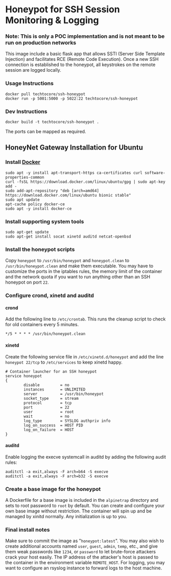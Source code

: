# Honeypot for SSH Session Monitoring & Logging

### Note: This is only a POC implementation and is not meant to be run on production networks

This image include a basic flask app that allows SSTI (Server Side Template Injection) and facilitates RCE (Remote Code Execution). Once a new SSH connection is established to the honeypot, all keystrokes on the remote session are logged locally.

### Usage Instructions

```
docker pull techtocore/ssh-honeypot
docker run -p 5001:5000 -p 5022:22 techtocore/ssh-honeypot
```

### Dev Instructions

```
docker build -t techtocore/ssh-honeypot .
```

The ports can be mapped as required.



## HoneyNet Gateway Installation for Ubuntu
### Install [Docker](https://docs.docker.com/v17.09/engine/installation/linux/docker-ce/ubuntu/)
```
sudo apt -y install apt-transport-https ca-certificates curl software-properties-common
curl -fsSL https://download.docker.com/linux/ubuntu/gpg | sudo apt-key add -
sudo add-apt-repository "deb [arch=amd64] https://download.docker.com/linux/ubuntu bionic stable"
sudo apt update
apt-cache policy docker-ce
sudo apt -y install docker-ce
```

### Install supporting system tools
~~~ shell
sudo apt-get update
sudo apt-get install socat xinetd auditd netcat-openbsd
~~~

### Install the honeypot scripts 

Copy `honeypot` to `/usr/bin/honeypot` and `honeypot.clean` to
`/usr/bin/honeypot.clean` and make them executable. You may have to
customize the ports in the iptables rules, the memory limit of the
container and the network quota if you want to run anything other than
an SSH honeypot on port `22`.

### Configure crond, xinetd and auditd

#### crond

Add the following line to `/etc/crontab`. This runs the cleanup script
to check for old containers every 5 minutes.

~~~ shell
*/5 * * * * /usr/bin/honeypot.clean
~~~

#### xinetd

Create the following service file in `/etc/xinetd.d/honeypot` and add
the line `honeypot 22/tcp` to `/etc/services` to keep xinetd happy.

~~~ shell
# Container launcher for an SSH honeypot
service honeypot
{
        disable         = no
        instances       = UNLIMITED
        server          = /usr/bin/honeypot
        socket_type     = stream
        protocol        = tcp
        port            = 22
        user            = root
        wait            = no
        log_type        = SYSLOG authpriv info
        log_on_success  = HOST PID
        log_on_failure  = HOST
}
~~~

#### auditd

Enable logging the execve systemcall in auditd by adding the following audit rules:

~~~ shell
auditctl -a exit,always -F arch=b64 -S execve
auditctl -a exit,always -F arch=b32 -S execve
~~~

### Create a base image for the honeypot

A Dockerfile for a base image is included in the `alpinetrap` directory and sets to root password to `root` by default. You can create and configure your own base image without restriction. The container will spin up and be managed by xinitd normally. Any initialization is up to you.

### Final install notes

Make sure to commit the image as "`honeypot:latest`". You may also wish to create additional accounts named `user`, `guest`, `admin`, `temp`, etc., and give them weak passwords like `1234`, or `password` to let brute-force attackers crack your host easily. The IP address of the attacker's host is passed to the container in the environment variable `REMOTE_HOST`. For logging, you may want to configure an rsyslog instance to forward logs to the host machine.